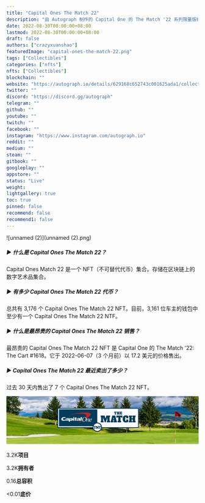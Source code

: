 ```yaml
---
title: "Capital Ones The Match 22"
description: "由 Autograph 制作的 Capital One 的 The Match '22 系列限量版纪念收藏品。"
date: 2022-08-30T00:00:00+08:00
lastmod: 2022-08-30T00:00:00+08:00
draft: false
authors: ["crazyxuanshao"]
featuredImage: "capital-ones-the-match-22.png"
tags: ["Collectibles"]
categories: ["nfts"]
nfts: ["Collectibles"]
blockchain: ""
website: "https://autograph.io/details/629168c652743c001625ada1/collection"
twitter: ""
discord: "https://discord.gg/autograph"
telegram: ""
github: ""
youtube: ""
twitch: ""
facebook: ""
instagram: "https://www.instagram.com/autograph.io"
reddit: ""
medium: ""
steam: ""
gitbook: ""
googleplay: ""
appstore: ""
status: "Live"
weight: 
lightgallery: true
toc: true
pinned: false
recommend: false
recommend1: false
---
```

![unnamed (2)](unnamed (2).png)

##### ▶ 什么是 Capital Ones The Match 22？

Capital Ones Match 22 是一个 NFT（不可替代代币）集合。存储在区块链上的数字艺术品集合。

##### ▶ 有多少 Capital Ones The Match 22 代币？

总共有 3,176 个 Capital Ones The Match 22 NFT。目前，3,161 位车主的钱包中至少有一个 Capital Ones The Match 22 NTF。

##### ▶ 什么是最昂贵的 Capital Ones The Match 22 销售？

最昂贵的 Capital Ones The Match 22 NFT 是 Capital One 的 The Match '22: The Cart #1618。它于 2022-06-07（3 个月前）以 17.2 美元的价格售出。

##### ▶ Capital Ones The Match 22 最近卖出了多少？

过去 30 天内售出了 7 个 Capital Ones The Match 22 NFT。

![dasda](dasda.png)

3.2K**项目**

3.2K**拥有者**

0.16**总容积**

<0.01**底价**

